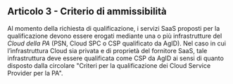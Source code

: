 ## Articolo 3 - Criterio di ammissibilità 

Al momento della richiesta di qualificazione, i servizi SaaS proposti per la qualificazione 
devono essere erogati mediante una o più infrastrutture del *Cloud della PA* (PSN, Cloud SPC o CSP
qualificato da AgID). 
Nel caso in cui l’infrastruttura Cloud sia privata e di proprietà del fornitore SaaS, 
tale infrastruttura deve essere qualificata come CSP da AgID ai sensi di quanto disposto dalla circolare "Criteri per 
la qualificazione dei Cloud Service Provider per la PA".


